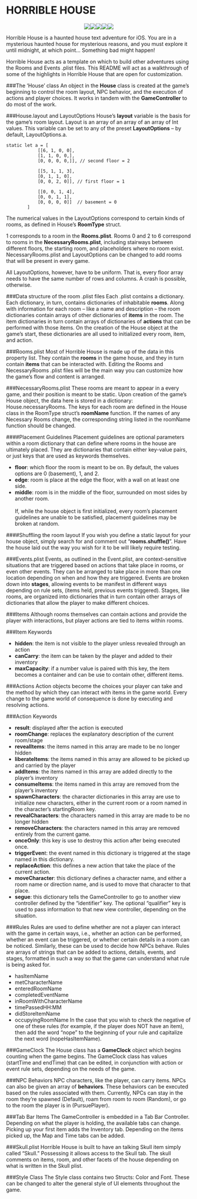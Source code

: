 # HORRIBLE HOUSE
<p align="center"><img src="http://i.imgur.com/njOBorq.gif"><img src="http://i.imgur.com/nAvB5od.gif"><img src="http://i.imgur.com/MgmHnlu.gif"><img src="http://i.imgur.com/GI2AwQf.gif"><img src="http://i.imgur.com/3L61m0b.gif"></p>

Horrible House is a haunted house text adventure for iOS. You are in a mysterious haunted house for mysterious reasons, and you must explore it until midnight, at which point… Something bad might happen!

Horrible House acts as a template on which to build other adventures using the Rooms and Events .plist files. This README will act as a walkthrough of some of the highlights in Horrible House that are open for customization.

###The ‘House’ class
An object in the <b>House</b> class is created at the game’s beginning to control the room layout, NPC behavior, and the execution of actions and player choices. It works in tandem with the <b>GameController</b> to do most of the work.

###House.layout and LayoutOptions
House’s <b>layout</b> variable is the basis for the game’s room layout. Layout is an array of an array of an array of Int values. This variable can be set to any of the preset <b>LayoutOptions</b> – by default, LayoutOptions.a.

```
static let a = [
            [[6, 1, 0, 0],
            [1, 1, 0, 0,],
            [0, 0, 0, 0,]], // second floor = 2
            
            [[5, 1, 1, 3],
            [0, 1, 1, 0],
            [0, 0, 2, 0]], // first floor = 1
            
            [[0, 0, 1, 4],
            [0, 0, 1, 1],
            [0, 0, 0, 0]]  // basement = 0
        ]
```

The numerical values in the LayoutOptions correspond to certain kinds of rooms, as defined in House’s <b>RoomType</b> struct.

1 corresponds to a room in the <b>Rooms.plist</b>. Rooms 0 and 2 to 6 correspond to rooms in the <b>NecessaryRooms.plist</b>, including stairways between different floors, the starting room, and placeholders where no room exist. NecessaryRooms.plist and LayoutOptions can be changed to add rooms that will be present in every game.

All LayoutOptions, however, have to be uniform. That is, every floor array needs to have the same number of rows and columns. A crash is possible, otherwise.

###Data structure of the room .plist files
Each .plist contains a dictionary. Each dictionary, in turn, contains dictionaries of inhabitable <b>rooms</b>. Along with information for each room – like a name and description – the room dictionaries contain arrays of other dictionaries of <b>items</b> in the room. The item dictionaries in turn contain arrays of dictionaries of <b>actions</b> that can be performed with those items. On the creation of the House object at the game’s start, these dictionaries are all used to initialized every room, item, and action.


###Rooms.plist
Most of Horrible House is made up of the data in this property list. They contain the <b>rooms</b> in the game house, and they in turn contain <b>items</b> that can be interacted with. Editing the Rooms and NecessaryRooms .plist files will be the main way you can customize how the game’s flow and content is arranged.

###NecessaryRooms.plist
These rooms are meant to appear in a every game, and their position is meant to be static. Upon creation of the game’s House object, the data here is stored in a dictionary: House.necessaryRooms. The keys for each room are defined in the House class in the RoomType struct’s <b>roomName</b> function. If the names of any Necessary Rooms change, the corresponding string listed in the roomName function should be changed.

####Placement Guidelines
Placement guidelines are optional parameters within a room dictionary that can define where rooms in the house are ultimately placed. They are dictionaries that contain either key-value pairs, or just keys that are used as keywords themselves.
- <b>floor</b>: which floor the room is meant to be on. By default, the values options are 0 (basement), 1, and 2.
- <b>edge</b>: room is place at the edge the floor, with a wall on at least one side.
- <b>middle</b>: room is in the middle of the floor, surrounded on most sides by another room.
</br></br>
If, while the house object is first initialized, every room’s placement guidelines are unable to be satisfied, placement guidelines may be broken at random.

####Shuffling the room layout
If you wish you define a static layout for your house object, simply search for and comment out “<b>rooms.shuffle()</b>”. Have the house laid out the way you wish for it to be will likely require testing.

###Events.plist
Events, as outlined in the Event.plist, are context-sensitive situations that are triggered based on actions that take place in rooms, or even other events. They can be arranged to take place in more than one location depending on when and how they are triggered. Events are broken down into <b>stages</b>, allowing events to be manifest in different ways depending on </b>rule</b> sets, (items held, previous events triggered). Stages, like rooms, are organized into dictionaries that in turn contain other arrays of dictionaries that allow the player to make different choices.

###Items
Although rooms themselves can contain actions and provide the player with interactions, but player actions are tied to items within rooms. 

###Item Keywords
- <b>hidden</b>: the item is not visible to the player unless revealed through an action
- <b>canCarry</b>: the item can be taken by the player and added to their inventory
- <b>maxCapacity</b>: if a number value is paired with this key, the item becomes a container and can be use to contain other, different items.

###Actions
Action objects become the choices your player can take and the method by which they can interact with items in the game world. Every change to the game world of consequence is done by executing and resolving actions.

###Action Keywords 
- <b>result</b>: displayed after the action is executed
- <b>roomChange</b>: replaces the explanatory description of the current room/stage
- <b>revealItems</b>: the items named in this array are made to be no longer hidden
- <b>liberateItems</b>: the items named in this array are allowed to be picked up and carried by the player
- <b>addItems</b>: the items named in this array are added directly to the player’s inventory
- <b>consumeItems</b>: the items named in this array are removed from the player’s inventory
- <b>spawnCharacters</b>: the character dictionaries in this array are use to initialize new characters, either in the current room or a room named in the character’s startingRoom key.
- <b>revealCharacters</b>: the characters named in this array are made to be no longer hidden
- <b>removeCharacters</b>: the characters named in this array are removed entirely from the current game.
- <b>onceOnly</b>: this key is use to destroy this action after being executed once.
- <b>triggerEven</b>t: the event named in this dictionary is triggered at the stage named in this dictionary.
- <b>replaceAction</b>: this defines a new action that take the place of the current action.
- <b>moveCharacter</b>: this dictionary defines a character name, and either a room name or direction name, and is used to move that character to that place.
- <b>segue</b>: this dictionary tells the GameController to go to another view controller defined by the “identifier” key. The optional “qualifier” key is used to pass information to that new view controller, depending on the situation.

###Rules
Rules are used to define whether are not a player can interact with the game in certain ways, i.e., whether an action can be performed, whether an event can be triggered, or whether certain details in a room can be noticed. Similarly, these can be used to decide how NPCs behave. Rules are arrays of strings that can be added to actions, details, events, and stages, formatted in such a way so that the game can understand what rule is being asked for.
- hasItemName
- metCharacterName
- enteredRoomName
- completedEventName
- inRoomWithCharacterName
- timePassedHH:MM
- didStoreItemName
- occupyingRoomName
In the case that you wish to check the negative of one of these rules (for example, if the player does NOT have an item), then add the word “nope” to the beginning of your rule and capitalize the next word (nopeHasItemName).

###GameClock
The House class has a <b>GameClock</b> object which begins counting when the game begins. The GameClock class has values (startTime and endTime) that can be edited, in conjunction with action or event rule sets, depending on the needs of the game.

###NPC Behaviors
NPC characters, like the player, can carry items. NPCs can also be given an array of <b>behaviors</b>. These behaviors can be executed based on the rules associated with them. Currently, NPCs can stay in the room they’re spawned (Default), roam from room to room (Random), or go to the room the player is in (PursuePlayer).

###Tab Bar Items
The GameController is embedded in a Tab Bar Controller. Depending on what the player is holding, the available tabs can change. Picking up your first item adds the Inventory tab. Depending on the items picked up, the Map and Time tabs can be added.

###Skull.plist
Horrible House is built to have an talking Skull item simply called “Skull.” Possessing it allows access to the Skull tab. The skull comments on items, room, and other facets of the house depending on what is written in the Skull plist.

###Style Class
The Style class contains two Structs: Color and Font. These can be changed to alter the general style of UI elements throughout the game.



